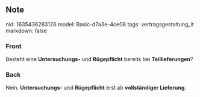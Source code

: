 ## Note
nid: 1635436283126
model: Basic-d7a3e-4ce08
tags: vertragsgestaltung_it
markdown: false

### Front
Besteht eine <b>Untersuchungs-</b> und <b>Rügepflicht</b> bereits
bei <b>Teillieferungen</b>?

### Back
Nein. <b>Untersuchungs</b>- und <b>Rügepflicht</b> erst ab
<b>vollständiger Lieferung</b>.
